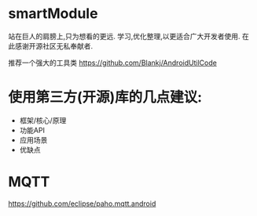 # smartModule

站在巨人的肩膀上,只为想看的更远.
学习,优化整理,以更适合广大开发者使用.
在此感谢开源社区无私奉献者.

推荐一个强大的工具类
https://github.com/Blankj/AndroidUtilCode

# 使用第三方(开源)库的几点建议:
* 框架/核心/原理
* 功能API
* 应用场景
* 优缺点

# MQTT
https://github.com/eclipse/paho.mqtt.android

